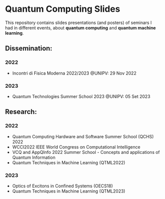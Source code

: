 # Quantum Computing Slides 

This repository contains slides presentations (and posters) of seminars I had in different events, about **quantum computing** and **quantum machine learning**.

## Dissemination:

### 2022

- Incontri di Fisica Moderna 2022/2023 @UNIPV: 29 Nov 2022

### 2023

- Quantum Technologies Summer School 2023 @UNIPV: 05 Set 2023

## Research:

### 2022

- Quantum Computing Hardware and Software Summer School (QCHS) 2022
- WCCI2022 IEEE World Congress on Computational Intelligence
- VCQ and AppQInfo 2022 Summer School - Concepts and applications of Quantum Information
- Quantum Techniques in Machine Learning (QTML2022)

### 2023

- Optics of Excitons in Confined Systems (OECS18)
- Quantum Techniques in Machine Learning (QTML2023)
